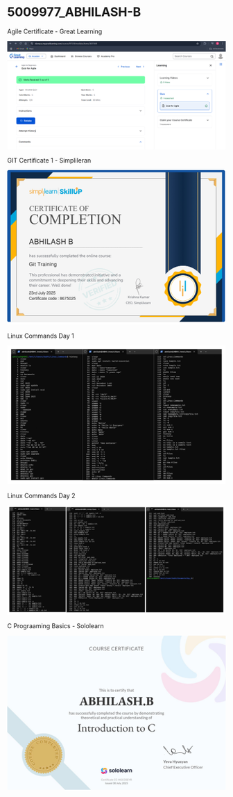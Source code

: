 # 5009977_ABHILASH-B

Agile Certificate - Great Learning

![Agile Certificate](SDLC/Agile_Certificate.png)

GIT Certificate 1 - Simplileran

![Git Certificate](GIT/Git_Certificate.jpg)

Linux Commands Day 1

![Linux Commands Day 1](LINUX/Linux_commands.jpg)

Linux Commands Day 2

![Linux Commands Day 2](LINUX/Linux_Commands_Day2.jpg)

C Prograaming Basics - Sololearn

![C Basics](C_PROGRAMMING/C_Beginner.jpg)